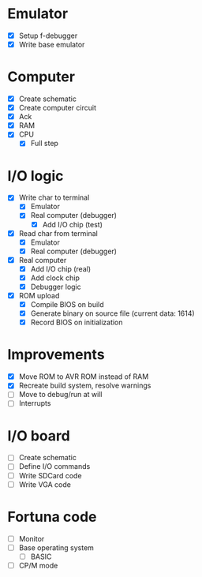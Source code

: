 # Emulator

- [x] Setup f-debugger
- [x] Write base emulator

# Computer

- [x] Create schematic
- [x] Create computer circuit
- [x] Ack
- [x] RAM
- [x] CPU
  - [x] Full step

# I/O logic

- [x] Write char to terminal
  - [x] Emulator
  - [x] Real computer (debugger)
    - [x] Add I/O chip (test)
- [x] Read char from terminal
  - [x] Emulator
  - [x] Real computer (debugger)
- [x] Real computer
  - [x] Add I/O chip (real)
  - [x] Add clock chip
  - [x] Debugger logic
- [x] ROM upload
  - [x] Compile BIOS on build
  - [x] Generate binary on source file (current data: 1614)
  - [x] Record BIOS on initialization

# Improvements

- [x] Move ROM to AVR ROM instead of RAM
- [x] Recreate build system, resolve warnings
- [ ] Move to debug/run at will
- [ ] Interrupts

# I/O board

- [ ] Create schematic
- [ ] Define I/O commands
- [ ] Write SDCard code
- [ ] Write VGA code

# Fortuna code

- [ ] Monitor
- [ ] Base operating system
  - [ ] BASIC
- [ ] CP/M mode
